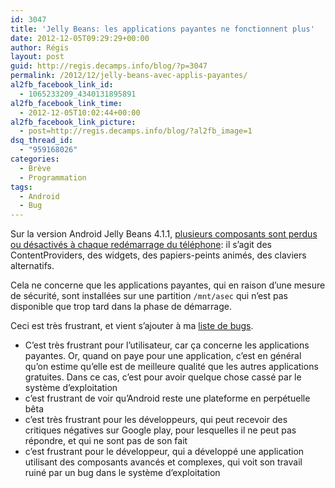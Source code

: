 ```yaml
---
id: 3047
title: 'Jelly Beans: les applications payantes ne fonctionnent plus'
date: 2012-12-05T09:29:29+00:00
author: Régis
layout: post
guid: http://regis.decamps.info/blog/?p=3047
permalink: /2012/12/jelly-beans-avec-applis-payantes/
al2fb_facebook_link_id:
  - 1065233209_4340131895891
al2fb_facebook_link_time:
  - 2012-12-05T10:02:44+00:00
al2fb_facebook_link_picture:
  - post=http://regis.decamps.info/blog/?al2fb_image=1
dsq_thread_id:
  - "959168026"
categories:
  - Brève
  - Programmation
tags:
  - Android
  - Bug
---
```

Sur la version Android Jelly Beans 4.1.1, [plusieurs composants sont perdus ou désactivés à chaque redémarrage du téléphone](https://code.google.com/p/android/issues/detail?id=34880 "Issue: Google Play installs app to /mnt/asec on Jelly Beans"): il s&rsquo;agit des ContentProviders, des widgets, des papiers-peints animés, des claviers alternatifs.

Cela ne concerne que les applications payantes, qui en raison d&rsquo;une mesure de sécurité, sont installées sur une partition `/mnt/asec` qui n&rsquo;est pas disponible que trop tard dans la phase de démarrage.

Ceci est très frustrant, et vient s&rsquo;ajouter à ma [liste de bugs](/blog/tag/android+bug "Bugs sur Android").
  
<!--more-->

  * C&rsquo;est très frustrant pour l&rsquo;utilisateur, car ça concerne les applications payantes. Or, quand on paye pour une application, c&rsquo;est en général qu&rsquo;on estime qu&rsquo;elle est de meilleure qualité que les autres applications gratuites. Dans ce cas, c&rsquo;est pour avoir quelque chose cassé par le système d&rsquo;exploitation
  * c&rsquo;est frustrant de voir qu&rsquo;Android reste une plateforme en perpétuelle bêta
  * c&rsquo;est très frustrant pour les développeurs, qui peut recevoir des critiques négatives sur Google play, pour lesquelles il ne peut pas répondre, et qui ne sont pas de son fait
  * c&rsquo;est frustrant pour le développeur, qui a développé une application utilisant des composants avancés et complexes, qui voit son travail ruiné par un bug dans le système d&rsquo;exploitation